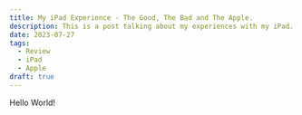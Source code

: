 ```yaml
---
title: My iPad Experience - The Good, The Bad and The Apple.
description: This is a post talking about my experiences with my iPad.
date: 2023-07-27
tags:
  - Review
  - iPad
  - Apple
draft: true
---
```


Hello World!
